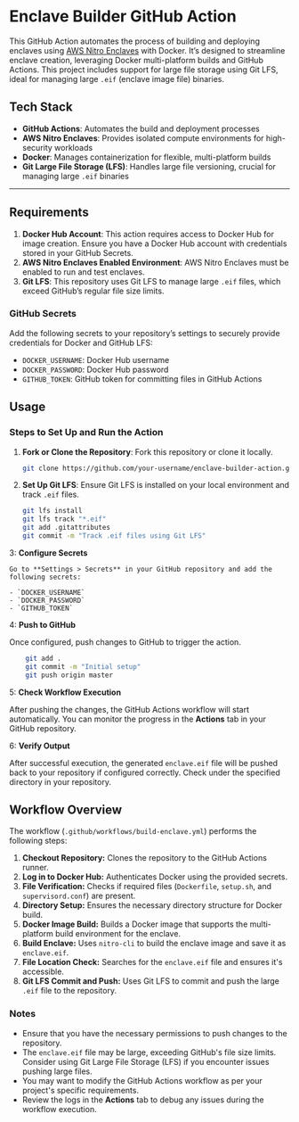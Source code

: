 # Enclave Builder GitHub Action

This GitHub Action automates the process of building and deploying enclaves using [AWS Nitro Enclaves](https://aws.amazon.com/ec2/nitro/) with Docker. It’s designed to streamline enclave creation, leveraging Docker multi-platform builds and GitHub Actions. This project includes support for large file storage using Git LFS, ideal for managing large `.eif` (enclave image file) binaries.

## Tech Stack

- **GitHub Actions**: Automates the build and deployment processes
- **AWS Nitro Enclaves**: Provides isolated compute environments for high-security workloads
- **Docker**: Manages containerization for flexible, multi-platform builds
- **Git Large File Storage (LFS)**: Handles large file versioning, crucial for managing large `.eif` binaries

---

## Requirements

1. **Docker Hub Account**: This action requires access to Docker Hub for image creation. Ensure you have a Docker Hub account with credentials stored in your GitHub Secrets.
2. **AWS Nitro Enclaves Enabled Environment**: AWS Nitro Enclaves must be enabled to run and test enclaves.
3. **Git LFS**: This repository uses Git LFS to manage large `.eif` files, which exceed GitHub’s regular file size limits.

### GitHub Secrets

Add the following secrets to your repository’s settings to securely provide credentials for Docker and GitHub LFS:

- `DOCKER_USERNAME`: Docker Hub username
- `DOCKER_PASSWORD`: Docker Hub password
- `GITHUB_TOKEN`: GitHub token for committing files in GitHub Actions

## Usage

### Steps to Set Up and Run the Action

1. **Fork or Clone the Repository**: Fork this repository or clone it locally.

   ```bash
   git clone https://github.com/your-username/enclave-builder-action.git

   ```

2. **Set Up Git LFS**: Ensure Git LFS is installed on your local environment and track `.eif` files.

   ```bash
   git lfs install
   git lfs track "*.eif"
   git add .gitattributes
   git commit -m "Track .eif files using Git LFS"
   ```

3: **Configure Secrets**

    Go to **Settings > Secrets** in your GitHub repository and add the following secrets:

    - `DOCKER_USERNAME`
    - `DOCKER_PASSWORD`
    - `GITHUB_TOKEN`

4: **Push to GitHub**

Once configured, push changes to GitHub to trigger the action.

```bash
    git add .
    git commit -m "Initial setup"
    git push origin master
```

5: **Check Workflow Execution**

After pushing the changes, the GitHub Actions workflow will start automatically. You can monitor the progress in the **Actions** tab in your GitHub repository.

6: **Verify Output**

After successful execution, the generated `enclave.eif` file will be pushed back to your repository if configured correctly. Check under the specified directory in your repository.

## Workflow Overview

The workflow (`.github/workflows/build-enclave.yml`) performs the following steps:

1. **Checkout Repository:** Clones the repository to the GitHub Actions runner.
2. **Log in to Docker Hub:** Authenticates Docker using the provided secrets.
3. **File Verification:** Checks if required files (`Dockerfile`, `setup.sh`, and `supervisord.conf`) are present.
4. **Directory Setup:** Ensures the necessary directory structure for Docker build.
5. **Docker Image Build:** Builds a Docker image that supports the multi-platform build environment for the enclave.
6. **Build Enclave:** Uses `nitro-cli` to build the enclave image and save it as `enclave.eif`.
7. **File Location Check:** Searches for the `enclave.eif` file and ensures it's accessible.
8. **Git LFS Commit and Push:** Uses Git LFS to commit and push the large `.eif` file to the repository.

### Notes

- Ensure that you have the necessary permissions to push changes to the repository.
- The `enclave.eif` file may be large, exceeding GitHub's file size limits. Consider using Git Large File Storage (LFS) if you encounter issues pushing large files.
- You may want to modify the GitHub Actions workflow as per your project's specific requirements.
- Review the logs in the **Actions** tab to debug any issues during the workflow execution.
